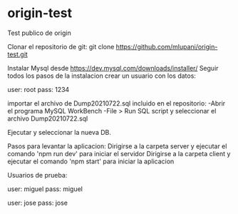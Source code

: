# origin-test
Test publico de origin

Clonar el repositorio de git:
git clone https://github.com/mlupani/origin-test.git

Instalar Mysql desde https://dev.mysql.com/downloads/installer/
Seguir todos los pasos de la instalacion
crear un usuario con los datos:

user: root
pass: 1234

importar el archivo de Dump20210722.sql incluido en el repositorio:
-Abrir el programa MySQL WorkBench
-File > Run SQL script y seleccionar el archivo Dump20210722.sql

Ejecutar y seleccionar la nueva DB.

Pasos para levantar la aplicacion:
Dirigirse a la carpeta server y ejecutar el comando 'npm run dev' para iniciar el servidor
Dirigirse a la carpeta client y ejecutar el comando 'npm start' para iniciar la aplicacion

Usuarios de prueba:

user: miguel
pass: miguel

user: jose
pass: jose
